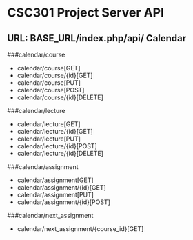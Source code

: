 CSC301 Project Server API
=========================
URL: BASE_URL/index.php/api/
Calendar
--------
###calendar/course
* calendar/course[GET]
* calendar/course/{id}[GET]
* calendar/course[PUT]
* calendar/course[POST]
* calendar/course/{id}[DELETE]

###calendar/lecture
* calendar/lecture[GET]
* calendar/lecture/{id}[GET]
* calendar/lecture[PUT]
* calendar/lecture/{id}[POST]
* calendar/lecture/{id}[DELETE]

###calendar/assignment
* calendar/assignment[GET]
* calendar/assignment/{id}[GET]
* calendar/assignment[PUT]
* calendar/assignment/{id}[POST]

###calendar/next_assignment
* calendar/next_assignment/{course_id}[GET]

